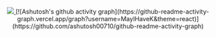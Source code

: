 <div align="center">
  <div>
    <!-- dynamic typing effect 动态打字效果 -->
    <a href="https://github.com/MayIHaveK">
      <img src="https://readme-typing-svg.demolab.com?font=Fira+Code&pause=1000&width=600&lines=System.out.println(%22Hello%2C%20World%22);你好，朋友！&center=true&size=27" />
    </a>
    <!-- Github Readme Activity Graph -->
    [![Ashutosh's github activity graph](https://github-readme-activity-graph.vercel.app/graph?username=MayIHaveK&theme=react)](https://github.com/ashutosh00710/github-readme-activity-graph)
  </div>
</div>

